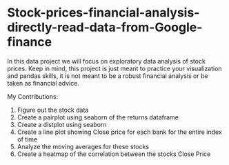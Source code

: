 # Stock-prices-financial-analysis-directly-read-data-from-Google-finance
In this data project we will focus on exploratory data analysis of stock prices. Keep in mind, this project is just meant to practice your visualization and pandas skills, it is not meant to be a robust financial analysis or be taken as financial advice.


My Contributions:

1.  Figure out the stock data 
2.  Create a pairplot using seaborn of the returns dataframe
3.  Create a distplot using seaborn
4.  Create a line plot showing Close price for each bank for the entire index of time
5.  Analyze the moving averages for these stocks
6.  Create a heatmap of the correlation between the stocks Close Price
